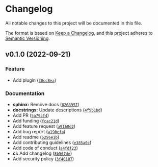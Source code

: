 # Changelog

All notable changes to this project will be documented in this file.

The format is based on [Keep a Changelog](https://keepachangelog.com/en/1.0.0), and this project adheres to [Semantic Versioning](https://semver.org/spec/v2.0.0.html).

<!--next-version-placeholder-->

## v0.1.0 (2022-09-21)

### Feature

- Add plugin ([`30cc8ea`](https://github.com/volopivoshenko/poetry-dotenv/commit/30cc8eaf0e1cf4193427736fb8f26e9b899530ff))

### Documentation

- **sphinx:** Remove docs ([`6268957`](https://github.com/volopivoshenko/poetry-dotenv/commit/62689572ab115eabbf3970da4a0aa972e6b46423))
- **docstrings:** Update descriptions ([`4f5b1bd`](https://github.com/volopivoshenko/poetry-dotenv/commit/4f5b1bdd511d7ff00ac61f28cf7b415e6c4d800c))
- Add PR ([`5a79cf4`](https://github.com/volopivoshenko/poetry-dotenv/commit/5a79cf4b44f0116c59a9c8bb1ff989c94e86685b))
- Add funding ([`fcac21d`](https://github.com/volopivoshenko/poetry-dotenv/commit/fcac21d87c236676d1e14d85efb274f665dfc698))
- Add feature request ([`a9168d2`](https://github.com/volopivoshenko/poetry-dotenv/commit/a9168d23c572491130545ef5da24fca1e1631f53))
- Add bug report ([`a190cfa`](https://github.com/volopivoshenko/poetry-dotenv/commit/a190cfa19c830a9061840d6acb353ed1d24575b8))
- Add readme ([`5256e1b`](https://github.com/volopivoshenko/poetry-dotenv/commit/5256e1b0396ac70886a8892ac5fb3ff41870e41e))
- Add contributing guidelines ([`e385a0c`](https://github.com/volopivoshenko/poetry-dotenv/commit/e385a0cb373a8f137ace5108e0e877f32b0b03ca))
- Add code of conduct ([`a4fdf23`](https://github.com/volopivoshenko/poetry-dotenv/commit/a4fdf23ecc563012e92193723a35ddc6f2a1e928))
- **ci:** Add changelog ([`8b567de`](https://github.com/volopivoshenko/poetry-dotenv/commit/8b567de057494bb0eb8e83119e4ddd90cb95cad2))
- Add security policy ([`3f40187`](https://github.com/volopivoshenko/poetry-dotenv/commit/3f40187c276382a81b16b15ae3f89b65b299d9bd))
